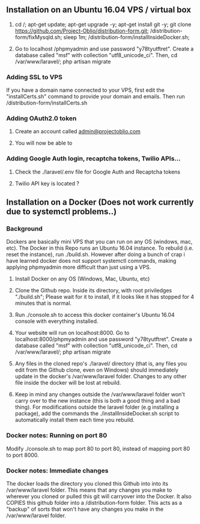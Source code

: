 
## Installation on an Ubuntu 16.04 VPS / virtual box

1. cd /; apt-get update; apt-get upgrade -y; apt-get install git -y; git clone https://github.com/Project-Oblio/distribution-form.git; /distribution-form/fixMysqld.sh; sleep 1m; /distribution-form/installInsideDocker.sh; 

2. Go to localhost /phpmyadmin and use password "y78tyutftret". Create a database called "msf" with collection "utf8_unicode_ci". Then, cd /var/www/laravel/; php artisan migrate

### Adding SSL to VPS

If you have a domain name connected to your VPS, first edit the "installCerts.sh" command to provide your domain and emails. Then run /distribution-form/installCerts.sh

### Adding OAuth2.0 token
1. Create an account called admin@projectoblio.com

2. You will now be able to 

### Adding Google Auth login, recaptcha tokens, Twilio APIs...
1. Check the ./laravel/.env file for Google Auth and Recaptcha tokens

2. Twilio API key is located ? 

## Installation on a Docker (Does not work currently due to systemctl problems..)
### Background 
Dockers are basically mini VPS that you can run on any OS (windows, mac, etc). The Docker in this Repo runs an Ubuntu 16.04 instance. To rebuild (i.e. reset the instance), run ./build.sh. However after doing a bunch of crap i have learned docker does not support systemctl commands, making applying phpmyadmin more difficult than just using a VPS. 
1. Install Docker on any OS (Windows, Mac, Ubuntu, etc)

2. Clone the Github repo. Inside its directory, with root priviledges "./build.sh"; Please wait for it to install, if it looks like it has stopped for 4 minutes that is normal.

3. Run ./console.sh to access this docker container's Ubuntu 16.04 console with everything installed.

4. Your website will run on localhost:8000. Go to localhost:8000/phpmyadmin and use password "y78tyutftret". Create a database called "msf" with collection "utf8_unicode_ci". Then, cd /var/www/laravel/; php artisan migrate

5. Any files in the cloned repo's ./laravel/ directory (that is, any files you edit from the Github clone, even on Windows) should immediately update in the docker's /var/www/laravel folder. Changes to any other file inside the docker will be lost at rebuild. 

6. Keep in mind any changes outside the /var/www/laravel folder won't carry over to the new instance (this is both a good thing and a bad thing). For modiifications outside the laravel folder (e.g installing a package), add the commands the ./installInsideDocker.sh script to automatically install them each time you rebuild. 

### Docker notes:  Running on port 80
Modify ./console.sh to map port 80 to port 80, instead of mapping port 80 to port 8000. 

### Docker notes: Immediate changes

The docker loads the directory you cloned this Github into into its /var/www/laravel folder. This means that any changes you make to wherever you cloned or pulled this git will carryover into the Docker. It also COPIES this github folder into a /distribution-form folder. This acts as a "backup" of sorts that won't have any changes you make in the /var/www/laravel folder. 
